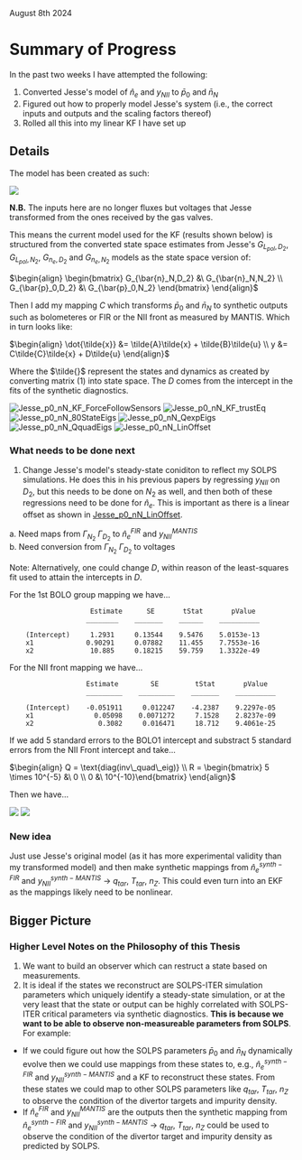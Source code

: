 August 8th 2024

# Summary of Progress
In the past two weeks I have attempted the following:

1. Converted Jesse's model of $\hat{n}_e$ and $y_{NII}$ to $\bar{p}_0$ and $\bar{n}_N$ 
2. Figured out how to properly model Jesse's system (i.e., the correct inputs and outputs and the scaling factors thereof)
3. Rolled all this into my linear KF I have set up 

## Details

The model has been created as such:

![](JournalImages/Jesse_neNIIModel_2_nNp0.png)

**N.B.** The inputs here are no longer fluxes but voltages that Jesse transformed from the ones received by the gas valves.

This means the current model used for the KF (results shown below) is structured from the converted state space estimates from Jesse's $G_{L_{pol},D_2}$, $G_{L_{pol},N_2}$, $G_{n_{e},D_2}$ and $G_{n_{e},N_2}$ models as the state space version of:

$`\begin{align}
\begin{bmatrix}
G_{\bar{n}_N,D_2} &\ G_{\bar{n}_N,N_2} \\
G_{\bar{p}_0,D_2} &\ G_{\bar{p}_0,N_2}
\end{bmatrix}
\end{align}`$

Then I add my mapping $C$ which transforms $\bar{p}_0$ and $\bar{n}_N$ to synthetic outputs such as bolometeres or FIR or the NII front as measured by MANTIS. Which in turn looks like:

$`\begin{align}
\dot{\tilde{x}} &= \tilde{A}\tilde{x} + \tilde{B}\tilde{u} \\
y &= C\tilde{C}\tilde{x} + D\tilde{u}
\end{align}`$

Where the $\tilde{}$ represent the states and dynamics as created by converting matrix (1) into state space. The $D$ comes from the intercept in the fits of the synthetic diagnostics.

![Jesse_p0_nN_KF_ForceFollowSensors](JournalImages/Jesse_p0_nN_KF_ForceFollowSensors.png)
![Jesse_p0_nN_KF_trustEq](JournalImages/Jesse_p0_nN_KF_trustEq.png)
![Jesse_p0_nN_80StateEigs](JournalImages/Jesse_p0_nN_80StateEigs.png)
![Jesse_p0_nN_QexpEigs](JournalImages/Jesse_p0_nN_QexpEigs.png)
![Jesse_p0_nN_QquadEigs](JournalImages/Jesse_p0_nN_QquadEigs.png)
![Jesse_p0_nN_LinOffset](JournalImages/Jesse_p0_nN_LinOffset.png)

### What needs to be done next

1. Change Jesse's model's steady-state coniditon to reflect my SOLPS simulations. He does this in his previous papers by regressing $y_{NII}$ on $D_2$, but this needs to be done on $N_2$ as well, and then both of these regressions need to be done for $\hat{n}_e$. This is important as there is a linear offset as shown in [Jesse_p0_nN_LinOffset](JournalImages/Jesse_p0_nN_LinOffset.png). 

a. Need maps from $\Gamma_{N_2}$ $\Gamma_{D_2}$ to $\hat{n}^{FIR}_e$ and $y^{MANTIS}_{NII}$  
b. Need conversion from $\Gamma_{N_2}$ $\Gamma_{D_2}$ to voltages

Note: Alternatively, one could change $D$, within reason of the least-squares fit used to attain the intercepts in $D$.

For the 1st BOLO group mapping we have...
```
                    Estimate      SE       tStat       pValue  
                   ________    _______    ______    __________

    (Intercept)     1.2931     0.13544    9.5476    5.0153e-13
    x1             0.90291     0.07882    11.455    7.7553e-16
    x2              10.885     0.18215    59.759    1.3322e-49
```

For the NII front mapping we have...
```
                   Estimate        SE         tStat       pValue  
                   _________    _________    _______    __________

    (Intercept)    -0.051911     0.012247    -4.2387    9.2297e-05
    x1               0.05098    0.0071272     7.1528    2.8237e-09
    x2                0.3082     0.016471     18.712    9.4061e-25
```

If we add 5 standard errors to the BOLO1 intercept and substract 5 standard errors from the NII Front intercept and take...  

$`\begin{align} 
Q = \text{diag(inv\_quad\_eig)} \\
R = \begin{bmatrix} 5 \times 10^{-5} &\ 0 \\ 0 &\ 10^{-10}\end{bmatrix}
\end{align}`$

Then we have...

![](JournalImages/Jesse_p0_nN_KF_shiftedD_Output.png)
![](JournalImages/Jesse_p0_nN_KF_shiftedD_States.png)

### New idea

Just use Jesse's original model (as it has more experimental validity than my transformed model) and then make synthetic mappings from $\hat{n}^{synth-FIR}_e$ and $y^{synth-MANTIS}_{NII}$ $\rightarrow$ $q_{tar}$, $T_{tar}$, $n_{Z}$. This could even turn into an EKF as the mappings likely need to be nonlinear.

## Bigger Picture

### Higher Level Notes on the Philosophy of this Thesis

1. We want to build an observer which can restruct a state based on measurements.
2. It is ideal if the states we reconstruct are SOLPS-ITER simulation parameters which uniquely identify a steady-state simulation, or at the very least that the state or output can be highly correlated with SOLPS-ITER critical parameters via synthetic diagnostics. **This is because we want to be able to observe non-measureable parameters from SOLPS**. For example: 

- If we could figure out how the SOLPS parameters $\bar{p}_0$ and $\bar{n}_N$ dynamically evolve then we could use mappings from these states to, e.g., $\hat{n}^{synth-FIR}_e$ and $y^{synth-MANTIS}_{NII}$ and a KF to reconstruct these states. From these states we could map to other SOLPS parameters like $q_{tar}$, $T_{tar}$, $n_{Z}$ to observe the condition of the divertor targets and impurity density.
- If $\hat{n}^{FIR}_e$ and $y^{MANTIS}_{NII}$ are the outputs then the synthetic mapping from $\hat{n}^{synth-FIR}_e$ and $y^{synth-MANTIS}_{NII}$ $\rightarrow$ $q_{tar}$, $T_{tar}$, $n_{Z}$ could be used to observe the condition of the divertor target and impurity density as predicted by SOLPS.